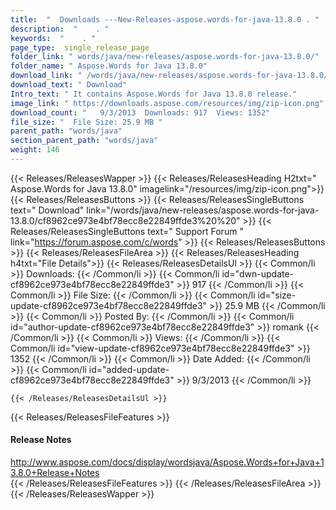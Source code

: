 ```yaml
---
title:  "  Downloads ---New-Releases-aspose.words-for-java-13.8.0 . " 
description:  "    . " 
keywords:  "    . " 
page_type:  single_release_page
folder_link: " words/java/new-releases/aspose.words-for-java-13.8.0/"
folder_name: " Aspose.Words for Java 13.8.0"
download_link: " /words/java/new-releases/aspose.words-for-java-13.8.0/cf8962ce973e4bf78ecc8e22849ffde3"
download_text: " Download"
Intro_text: " It contains Aspose.Words for Java 13.8.0 release."
image_link: " https://downloads.aspose.com/resources/img/zip-icon.png"
download_count: "   9/3/2013  Downloads: 917  Views: 1352"
file_size: "  File Size: 25.9 MB "
parent_path: "words/java"
section_parent_path: "words/java"
weight: 146 
---
```


{{< Releases/ReleasesWapper >}}
  {{< Releases/ReleasesHeading H2txt=" Aspose.Words for Java 13.8.0" imagelink="/resources/img/zip-icon.png">}}
  {{< Releases/ReleasesButtons >}}
    {{< Releases/ReleasesSingleButtons text=" Download" link="/words/java/new-releases/aspose.words-for-java-13.8.0/cf8962ce973e4bf78ecc8e22849ffde3%20%20" >}}
    {{< Releases/ReleasesSingleButtons text=" Support Forum " link="https://forum.aspose.com/c/words" >}}
  {{< Releases/ReleasesButtons >}}
  {{< Releases/ReleasesFileArea >}}
    {{< Releases/ReleasesHeading h4txt="File Details">}}
    {{< Releases/ReleasesDetailsUl >}}
            {{< Common/li  >}} Downloads: {{< /Common/li >}} 
      {{< Common/li id="dwn-update-cf8962ce973e4bf78ecc8e22849ffde3" >}} 917 {{< /Common/li >}} 
      {{< Common/li  >}} File Size: {{< /Common/li >}} 
      {{< Common/li id="size-update-cf8962ce973e4bf78ecc8e22849ffde3" >}} 25.9 MB {{< /Common/li >}} 
      {{< Common/li  >}} Posted By: {{< /Common/li >}} 
      {{< Common/li id="author-update-cf8962ce973e4bf78ecc8e22849ffde3" >}} romank {{< /Common/li >}} 
      {{< Common/li  >}} Views: {{< /Common/li >}} 
      {{< Common/li id="view-update-cf8962ce973e4bf78ecc8e22849ffde3" >}} 1352 {{< /Common/li >}} 
      {{< Common/li  >}} Date Added: {{< /Common/li >}} 
      {{< Common/li id="added-update-cf8962ce973e4bf78ecc8e22849ffde3" >}} 9/3/2013 {{< /Common/li >}} 

    {{< /Releases/ReleasesDetailsUl >}}

  {{< Releases/ReleasesFileFeatures >}}
      <h4>Release Notes</h4><div><a href="http://www.aspose.com/docs/display/wordsjava/Aspose.Words+for+Java+13.8.0+Release+Notes">http://www.aspose.com/docs/display/wordsjava/Aspose.Words+for+Java+13.8.0+Release+Notes</a></div>
  {{< /Releases/ReleasesFileFeatures >}}
 {{< /Releases/ReleasesFileArea >}}
{{< /Releases/ReleasesWapper >}}


